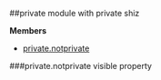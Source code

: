 <a name="module_private"></a>
##private
module with private shiz

**Members**

* [private.notprivate](#module_private.notprivate)

<a name="module_private.notprivate"></a>
###private.notprivate
visible property

